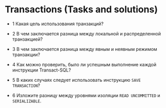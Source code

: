 # Transactions  (Tasks and solutions)

* 1 Какая цель использования транзакций? 

* 2 В чем заключается разница между локальной и распределенной транзакцией? 

* 3 В чем заключается разница между явным и неявным режимом транзакции? 

* 4 Как можно проверить, было ли успешным выполнение каждой инструкции Transact-SQL? 

* 5 В каких случаях следует использовать инструкцию `SAVE TRANSACTION`?
 
* 6 Изложите разницу между уровнями изоляции `READ UNCOMMITTED` и `SERIALIZABLE`. 